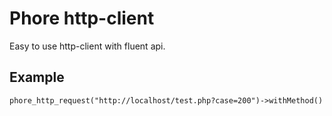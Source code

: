 # Phore http-client

Easy to use http-client with fluent api.

## Example

```
phore_http_request("http://localhost/test.php?case=200")->withMethod()
```


